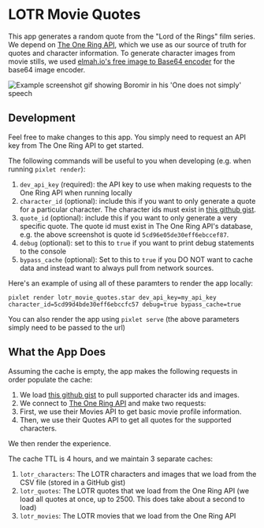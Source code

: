 LOTR Movie Quotes
==================

This app generates a random quote from the "Lord of the Rings" film series. We depend on [The One Ring API](https://the-one-api.dev/), which we use as our source of truth for quotes and character information. To generate character images from movie stills, we used [elmah.io's free image to Base64 encoder](https://elmah.io/tools/base64-image-encoder/) for the base64 image encoder.

![Example screenshot gif showing Boromir in his 'One does not simply' speech](screenshot.gif)

## Development

Feel free to make changes to this app. You simply need to request an API key from The One Ring API to get started.

The following commands will be useful to you when developing (e.g. when running `pixlet render`):

1. `dev_api_key` (required): the API key to use when making requests to the One Ring API when running locally
2. `character_id` (optional): include this if you want to only generate a quote for a particular character. The character ids must exist in [this github gist](https://gist.github.com/pandincus/af0e64d66c646613d0d7081a1183c964).
3. `quote_id` (optional): include this if you want to only generate a very specific quote. The quote id must exist in The One Ring API's database, e.g. the above screenshot is quote id `5cd96e05de30eff6ebccef87`.
4. `debug` (optional): set to this to `true` if you want to print debug statements to the console
5. `bypass_cache` (optional): Set to this to `true` if you DO NOT want to cache data and instead want to always pull from network sources.

Here's an example of using all of these paramters to render the app locally:

```
pixlet render lotr_movie_quotes.star dev_api_key=my_api_key character_id=5cd99d4bde30eff6ebccfc57 debug=true bypass_cache=true
```

You can also render the app using `pixlet serve` (the above parameters simply need to be passed to the url)

## What the App Does

Assuming the cache is empty, the app makes the following requests in order populate the cache:

1. We load [this github gist](https://gist.github.com/pandincus/af0e64d66c646613d0d7081a1183c964) to pull supported character ids and images.
2. We connect to [The One Ring API](https://the-one-api.dev/) and make two requests:
  1. First, we use their Movies API to get basic movie profile information.
  2. Then, we use their Quotes API to get all quotes for the supported characters.

We then render the experience.

The cache TTL is 4 hours, and we maintain 3 separate caches:
1. `lotr_characters`: The LOTR characters and images that we load from the CSV file (stored in a GitHub gist)
2. `lotr_quotes`: The LOTR quotes that we load from the One Ring API (we load all quotes at once, up to 2500. This does take about a second to load)
3. `lotr_movies`: The LOTR movies that we load from the One Ring API